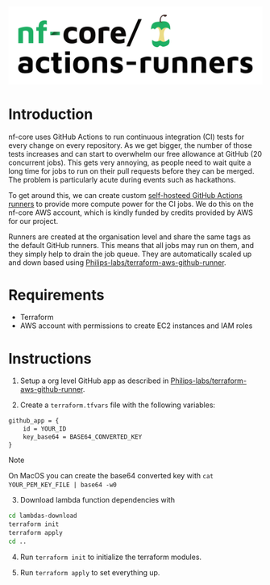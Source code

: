<picture>
  <source media="(prefers-color-scheme: dark)" srcset="images/nfcore-actionsrunners_logo_dark.png">
  <img alt="nf-core actions-runner logo." src="images/nfcore-actionsrunners_logo.png">
</picture>

# Introduction

nf-core uses GitHub Actions to run continuous integration (CI) tests for every change on every repository.
As we get bigger, the number of those tests increases and can start to overwhelm our free allowance at GitHub (20 concurrent jobs).
This gets very annoying, as people need to wait quite a long time for jobs to run on their pull requests before they can be merged.
The problem is particularly acute during events such as hackathons.

To get around this, we can create custom [self-hosteed GitHub Actions runners](https://docs.github.com/en/actions/hosting-your-own-runners/about-self-hosted-runners) to provide more compute power for the CI jobs.
We do this on the nf-core AWS account, which is kindly funded by credits provided by AWS for our project.

Runners are created at the organisation level and share the same tags as the default GitHub runners. This means that all jobs may run on them, and they simply help to drain the job queue. They are automatically scaled up and down based using [Philips-labs/terraform-aws-github-runner](https://github.com/philips-labs/terraform-aws-github-runner/).

# Requirements

- Terraform
- AWS account with permissions to create EC2 instances and IAM roles

# Instructions

1. Setup a org level GitHub app as described in [Philips-labs/terraform-aws-github-runner](https://github.com/philips-labs/terraform-aws-github-runner/tree/main?tab=readme-ov-file#setup-github-app-part-1).

2. Create a `terraform.tfvars` file with the following variables:

```hcl
github_app = {
    id = YOUR_ID
    key_base64 = BASE64_CONVERTED_KEY
}

```

> [!NOTE]
> On MacOS you can create the base64 converted key with `cat YOUR_PEM_KEY_FILE | base64 -w0 `

3. Download lambda function dependencies with

```bash
cd lambdas-download
terraform init
terraform apply
cd ..
```

4. Run `terraform init` to initialize the terraform modules.

5. Run `terraform apply` to set everything up.
